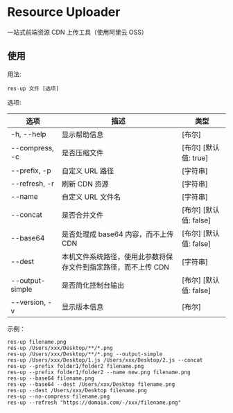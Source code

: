 Resource Uploader
===============================

一站式前端资源 CDN 上传工具（使用阿里云 OSS）

## 使用

用法:

```
res-up 文件 [选项]
```

选项:

| 选项            | 描述                                                           | 类型                   |
|-----------------|----------------------------------------------------------------|------------------------|
| -h, --help      | 显示帮助信息                                                   | [布尔]                 |
| --compress, -c  | 是否压缩文件                                                   | [布尔] [默认值: true]  |
| --prefix, -p    | 自定义 URL 路径                                                | [字符串]               |
| --refresh, -r   | 刷新 CDN 资源                                                  | [字符串]               |
| --name          | 自定义 URL 文件名                                              | [字符串]               |
| --concat        | 是否合并文件                                                   | [布尔] [默认值: false] |
| --base64        | 是否处理成 base64 内容，而不上传 CDN                           | [布尔] [默认值: false] |
| --dest          | 本机文件系统路径，使用此参数将保存文件到指定路径，而不上传 CDN | [字符串]               |
| --output-simple | 是否简化控制台输出                                             | [布尔] [默认值: false] |
| --version, -v   | 显示版本信息                                                   | [布尔]                 |

示例：

```
res-up filename.png
res-up /Users/xxx/Desktop/**/*.png
res-up /Users/xxx/Desktop/**/*.png --output-simple
res-up /Users/xxx/Desktop/1.js /Users/xxx/Desktop/2.js --concat
res-up --prefix folder1/folder2 filename.png
res-up --prefix folder1/folder2 --name new.png filename.png
res-up --base64 filename.png
res-up --base64 --dest /Users/xxx/Desktop filename.png
res-up --dest /Users/xxx/Desktop filename.png
res-up --no-compress filename.png
res-up --refresh "https://domain.com/-/xxx/filename.png"
```
